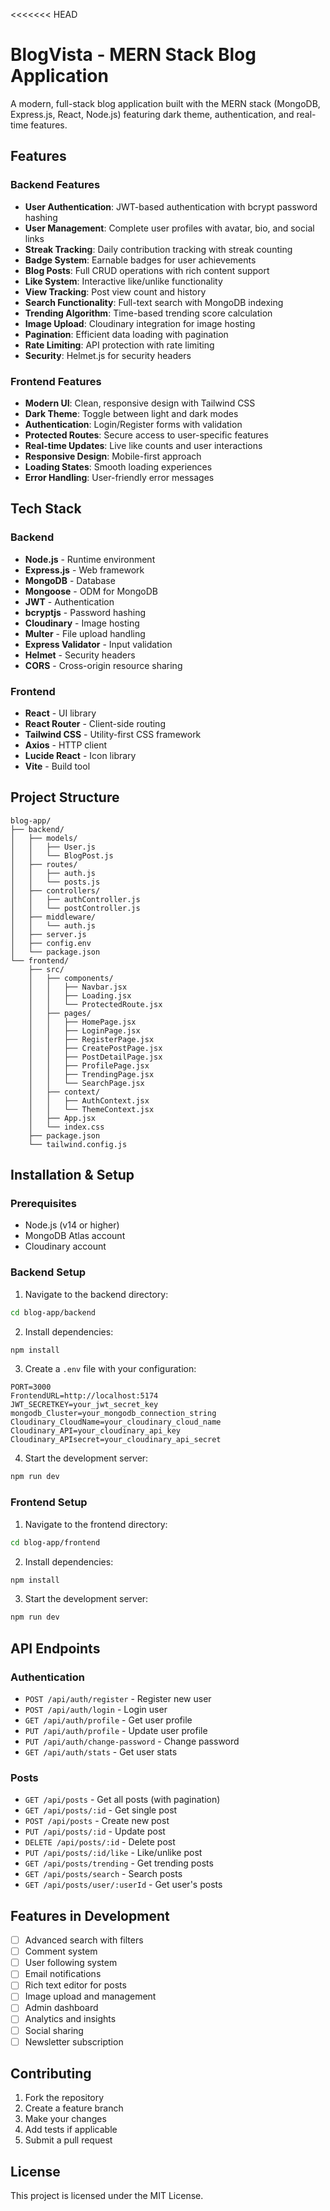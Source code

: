 <<<<<<< HEAD
# BlogVista - MERN Stack Blog Application

A modern, full-stack blog application built with the MERN stack (MongoDB, Express.js, React, Node.js) featuring dark theme, authentication, and real-time features.

## Features

### Backend Features
- **User Authentication**: JWT-based authentication with bcrypt password hashing
- **User Management**: Complete user profiles with avatar, bio, and social links
- **Streak Tracking**: Daily contribution tracking with streak counting
- **Badge System**: Earnable badges for user achievements
- **Blog Posts**: Full CRUD operations with rich content support
- **Like System**: Interactive like/unlike functionality
- **View Tracking**: Post view count and history
- **Search Functionality**: Full-text search with MongoDB indexing
- **Trending Algorithm**: Time-based trending score calculation
- **Image Upload**: Cloudinary integration for image hosting
- **Pagination**: Efficient data loading with pagination
- **Rate Limiting**: API protection with rate limiting
- **Security**: Helmet.js for security headers

### Frontend Features
- **Modern UI**: Clean, responsive design with Tailwind CSS
- **Dark Theme**: Toggle between light and dark modes
- **Authentication**: Login/Register forms with validation
- **Protected Routes**: Secure access to user-specific features
- **Real-time Updates**: Live like counts and user interactions
- **Responsive Design**: Mobile-first approach
- **Loading States**: Smooth loading experiences
- **Error Handling**: User-friendly error messages

## Tech Stack

### Backend
- **Node.js** - Runtime environment
- **Express.js** - Web framework
- **MongoDB** - Database
- **Mongoose** - ODM for MongoDB
- **JWT** - Authentication
- **bcryptjs** - Password hashing
- **Cloudinary** - Image hosting
- **Multer** - File upload handling
- **Express Validator** - Input validation
- **Helmet** - Security headers
- **CORS** - Cross-origin resource sharing

### Frontend
- **React** - UI library
- **React Router** - Client-side routing
- **Tailwind CSS** - Utility-first CSS framework
- **Axios** - HTTP client
- **Lucide React** - Icon library
- **Vite** - Build tool

## Project Structure

```
blog-app/
├── backend/
│   ├── models/
│   │   ├── User.js
│   │   └── BlogPost.js
│   ├── routes/
│   │   ├── auth.js
│   │   └── posts.js
│   ├── controllers/
│   │   ├── authController.js
│   │   └── postController.js
│   ├── middleware/
│   │   └── auth.js
│   ├── server.js
│   ├── config.env
│   └── package.json
└── frontend/
    ├── src/
    │   ├── components/
    │   │   ├── Navbar.jsx
    │   │   ├── Loading.jsx
    │   │   └── ProtectedRoute.jsx
    │   ├── pages/
    │   │   ├── HomePage.jsx
    │   │   ├── LoginPage.jsx
    │   │   ├── RegisterPage.jsx
    │   │   ├── CreatePostPage.jsx
    │   │   ├── PostDetailPage.jsx
    │   │   ├── ProfilePage.jsx
    │   │   ├── TrendingPage.jsx
    │   │   └── SearchPage.jsx
    │   ├── context/
    │   │   ├── AuthContext.jsx
    │   │   └── ThemeContext.jsx
    │   ├── App.jsx
    │   └── index.css
    ├── package.json
    └── tailwind.config.js
```

## Installation & Setup

### Prerequisites
- Node.js (v14 or higher)
- MongoDB Atlas account
- Cloudinary account

### Backend Setup

1. Navigate to the backend directory:
```bash
cd blog-app/backend
```

2. Install dependencies:
```bash
npm install
```

3. Create a `.env` file with your configuration:
```env
PORT=3000
FrontendURL=http://localhost:5174
JWT_SECRETKEY=your_jwt_secret_key
mongodb_Cluster=your_mongodb_connection_string
Cloudinary_CloudName=your_cloudinary_cloud_name
Cloudinary_API=your_cloudinary_api_key
Cloudinary_APIsecret=your_cloudinary_api_secret
```

4. Start the development server:
```bash
npm run dev
```

### Frontend Setup

1. Navigate to the frontend directory:
```bash
cd blog-app/frontend
```

2. Install dependencies:
```bash
npm install
```

3. Start the development server:
```bash
npm run dev
```

## API Endpoints

### Authentication
- `POST /api/auth/register` - Register new user
- `POST /api/auth/login` - Login user
- `GET /api/auth/profile` - Get user profile
- `PUT /api/auth/profile` - Update user profile
- `PUT /api/auth/change-password` - Change password
- `GET /api/auth/stats` - Get user stats

### Posts
- `GET /api/posts` - Get all posts (with pagination)
- `GET /api/posts/:id` - Get single post
- `POST /api/posts` - Create new post
- `PUT /api/posts/:id` - Update post
- `DELETE /api/posts/:id` - Delete post
- `PUT /api/posts/:id/like` - Like/unlike post
- `GET /api/posts/trending` - Get trending posts
- `GET /api/posts/search` - Search posts
- `GET /api/posts/user/:userId` - Get user's posts

## Features in Development

- [ ] Advanced search with filters
- [ ] Comment system
- [ ] User following system
- [ ] Email notifications
- [ ] Rich text editor for posts
- [ ] Image upload and management
- [ ] Admin dashboard
- [ ] Analytics and insights
- [ ] Social sharing
- [ ] Newsletter subscription

## Contributing

1. Fork the repository
2. Create a feature branch
3. Make your changes
4. Add tests if applicable
5. Submit a pull request

## License

This project is licensed under the MIT License.



